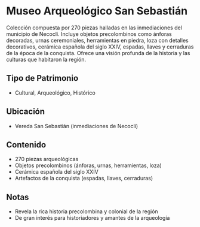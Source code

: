 # Museo Arqueológico San Sebastián

Colección compuesta por 270 piezas halladas en las inmediaciones del municipio de Necoclí. Incluye objetos precolombinos como ánforas decoradas, urnas ceremoniales, herramientas en piedra, loza con detalles decorativos, cerámica española del siglo XXIV, espadas, llaves y cerraduras de la época de la conquista. Ofrece una visión profunda de la historia y las culturas que habitaron la región.

## Tipo de Patrimonio
- Cultural, Arqueológico, Histórico

## Ubicación
- Vereda San Sebastián (inmediaciones de Necoclí)

## Contenido
- 270 piezas arqueológicas
- Objetos precolombinos (ánforas, urnas, herramientas, loza)
- Cerámica española del siglo XXIV
- Artefactos de la conquista (espadas, llaves, cerraduras)

## Notas
- Revela la rica historia precolombina y colonial de la región
- De gran interés para historiadores y amantes de la arqueología 